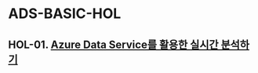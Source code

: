 # ADS-BASIC-HOL

## HOL-01. <a href="https://github.com/ghahm/HOL-REALTIME-ANALYTICS-with-Azure-Service">Azure Data Service를 활용한 실시간 분석하기</a>
